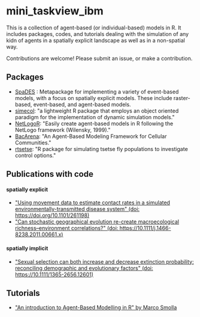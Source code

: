 # mini_taskview_ibm

This is a collection of agent-based (or individual-based) models in R. It includes packages, codes, and tutorials dealing with the simulation of any kidn of agents in a spatially explicit landscape as well as in a non-spatial way. 

Contributions are welcome! Please submit an issue, or make a contribution. 

## Packages
- [SpaDES](https://github.com/PredictiveEcology/SpaDES) : Metapackage for implementing a variety of event-based models, with a focus on spatially explicit models. These include raster-based, event-based, and agent-based models.
- [simecol](http://simecol.r-forge.r-project.org/): "a lightweight R package that employs an object oriented paradigm for the implementation of dynamic simulation models."
- [NetLogoR](https://github.com/PredictiveEcology/NetLogoR): "Easily create agent-based models in R following the NetLogo framework (Wilensky, 1999)."
- [BacArena](https://cran.r-project.org/web/packages/BacArena/): "An Agent-Based Modeling Framework for Cellular Communities."
- [rtsetse](https://github.com/AndySouth/rtsetse): "R package for simulating tsetse fly populations to investigate control options."


## Publications with code

#### spatially explicit
- ["Using movement data to estimate contact rates in a simulated environmentally-transmitted disease system" (doi: https://doi.org/10.1101/261198)](https://github.com/doughertyeric/Anthrax_Sim) 
- ["Can stochastic geographical evolution re-create macroecological richness–environment correlations?" (doi: https://10.1111/j.1466-8238.2011.00661.x)](http://binarystore.wiley.com/store/10.1111/j.1466-8238.2011.00661.x/asset/supinfo/GEB_661_sm_AppendixS2.R?v=1&s=dba917a7068184d35d109b6af1b238a5aa45115d)

#### spatially implicit
- ["Sexual selection can both increase and decrease extinction probability: reconciling demographic and evolutionary factors" (doi: https://10.1111/1365-2656.12601)](http://onlinelibrary.wiley.com/doi/10.1111/1365-2656.12601/abstract)

## Tutorials
- ["An introduction to Agent-Based Modelling in R" by Marco Smolla](https://marcosmolla.wordpress.com/2015/07/16/an-introduction-to-agent-based-modelling-in-r/)

